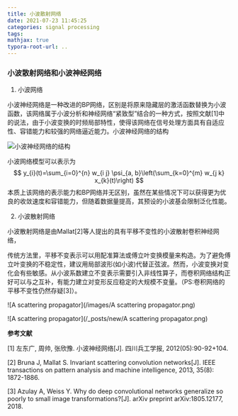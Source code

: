 ```yaml
---
title: 小波散射网络
date: 2021-07-23 11:45:25
categories: signal processing
tags:
mathjax: true
typora-root-url: ..
---
```


### 小波散射网络和小波神经网络

1. 小波网络

小波神经网络是一种改进的BP网络，区别是将原来隐藏层的激活函数替换为小波函数，该网络属于小波分析和神经网络“紧致型”结合的一种方式，按照文献[1]中的说法，由于小波变换的时频局部特性，使得该网络在信号处理方面具有自适应性、容错能力和较强的网络逼近能力。小波神经网络的结构

![小波神经网络的结构](/_posts/2021-07-23-小波散射网络/小波神经网络的结构.png)

小波网络模型可以表示为
$$
y_{i}(t)=\sum_{i=0}^{n} w_{i j} \psi_{a, b}\left(\sum_{k=0}^{m} w_{j k} x_{k}(t)\right)
$$
本质上该网络的表示能力和BP网络并无区别，虽然在某些情况下可以获得更为优良的收敛速度和容错能力，但随着数据量提高，其预设的小波基会限制泛化性能。

2. 小波散射网络

小波散射网络是由Mallat[2]等人提出的具有平移不变性的小波散射卷积神经网络，

传统方法里，平移不变表示可以用配准算法或傅立叶变换模量来构造。为了避免傅立叶变换的不稳定性，建议用局部波形(如小波)代替正弦波。然而，小波变换对变化会有些敏感。从小波系数建立不变表示需要引入非线性算子，而卷积网络结构正好可以与之互补，有能力建立对变形反应稳定的大规模不变量。（PS:卷积网络的平移不变性仍然存疑[3]）。

![A scattering propagator](/images/A scattering propagator.png)

![A scattering propagator](/_posts/new/A scattering propagator.png)





**参考文献**

[1] 左东广, 周帅, 张欣豫. 小波神经网络[J]. 四川兵工学报, 2012(05):90-92+104.

[2] Bruna J, Mallat S. Invariant scattering convolution networks[J]. IEEE transactions on pattern analysis and machine intelligence, 2013, 35(8): 1872-1886.

[3] Azulay A, Weiss Y. Why do deep convolutional networks generalize so poorly to small image transformations?[J]. arXiv preprint arXiv:1805.12177, 2018.

